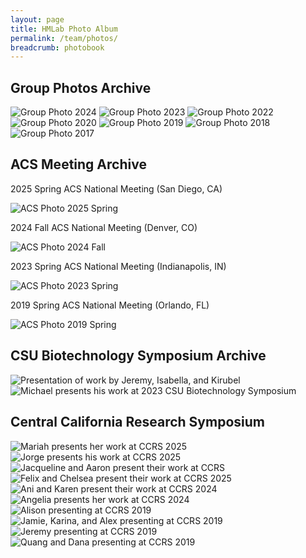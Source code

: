 ```yaml
---
layout: page
title: HMLab Photo Album
permalink: /team/photos/
breadcrumb: photobook
---
```


## Group Photos Archive

![Group Photo 2024](/img/hmlab-photo-2024.jpeg "Group Photo 2024")
![Group Photo 2023](/img/hmlab-photo-2023.jpeg "Group Photo 2023")
![Group Photo 2022](/img/hmlab-photo-2022.jpeg "Group Photo 2022")
![Group Photo 2020](/img/hmlab-photo-2020.png "Group Photo 2020")
![Group Photo 2019](/img/hmlab-photo-2019.JPG "Group Photo 2019")
![Group Photo 2018](/img/hmlab-photo-2018.jpg "Group Photo 2018")
![Group Photo 2017](/img/hmlab-photo-2017.JPG "Group Photo 2017")

## ACS Meeting Archive

2025 Spring ACS National Meeting (San Diego, CA)

![ACS Photo 2025 Spring](/img/acs-2025-spring.jpeg)

2024 Fall ACS National Meeting (Denver, CO)

![ACS Photo 2024 Fall](/img/acs-2024-fall.jpeg)

2023 Spring ACS National Meeting (Indianapolis, IN)

![ACS Photo 2023 Spring](/img/acs-2023-spring.jpeg)

2019 Spring ACS National Meeting (Orlando, FL)

![ACS Photo 2019 Spring](/img/acs-2019-spring.jpeg)

## CSU Biotechnology Symposium Archive

![Presentation of work by Jeremy, Isabella, and Kirubel](/img/isabella-kirubel-CSUPERB-2023.jpeg)
![Michael presents his work at 2023 CSU Biotechnology Symposium](/img/michael-CSUPERB-2023.jpeg)

## Central California Research Symposium

![Mariah presents her work at CCRS 2025](/img/ccrs-2025-mariah.jpeg)
![Jorge presents his work at CCRS 2025](/img/ccrs-2025-jorge.jpeg)
![Jacqueline and Aaron present their work at CCRS](/img/ccrs-2025-jacqueline-aaron.jpeg)
![Felix and Chelsea present their work at CCRS 2025](/img/ccrs-2025-felix-chelsea.jpeg)
![Ani and Karen present their work at CCRS 2024](/img/ccrs-2024-ani-karen.jpeg)
![Angelia presents her work at CCRS 2024](/img/ccrs-2024-angelia.jpeg)
![Alison presenting at CCRS 2019](/img/alison-ccrs-2019.jpg)
![Jamie, Karina, and Alex presenting at CCRS 2019](/img/jamie-ccrs-2019.jpg)
![Jeremy presenting at CCRS 2019](/img/jeremy-ccrs-2019.jpg)
![Quang and Dana presenting at CCRS 2019](/img/dana-ccrs-2019.jpg)
